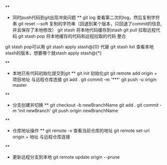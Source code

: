 ** 
* 同时push代码到git出现冲突问题
** 
git log 查看第二次的log，然后复制字符串
git reset --soft 复制的字符串（回退到某个版本，只回退了commit的信息,并且保存了本地修改）
git stash 将本地代码缓存到stash
git pull 拉取远程代码
git stash pop 将本地缓存的代码和远程拉取的代码 整合

git stash pop可以用 git stash apply stash@{0} 代替
git stash list 查看本地stash的版本，想要哪个就stash apply stash@{*}

** 
* 本地已有代码初始化提交到git
** 
git init 初始化git
git remote add origin + 项目地址  与远程仓库连接
git add .
git commit -m '***'
git push -u origin master 

** 
* 分支创建并切换
** 
git checkout -b newBranchName
git add .
git commit -m 'init newBranch'
git push origin newBranchName

** 
* 仓库地址操作
** 
git remote -v 查看当前仓库的地址
git remote set-url origin + 地址  与远程仓库连接

** 
* 更新远程分支到本地
git remote update origin --prune
